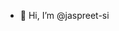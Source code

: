 - 👋 Hi, I’m @jaspreet-si

<!---
jaspreet-si/jaspreet-si is a ✨ special ✨ repository because its `README.md` (this file) appears on your GitHub profile.
You can click the Preview link to take a look at your changes.
--->
